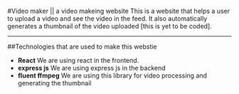 #Video maker || a video makeing website
This is a website that helps a user to upload a video and see the video in the feed. It also automatically generates a thumbnail of the video uploaded [this is yet to be coded]. 

-----------------

##Technologies that are used to make this webstie
- **React** We are using react in the frontend.
- **express js** We are using express js in the backend
- **fluent ffmpeg** We are using this library for video processing and generating the thumbnail

